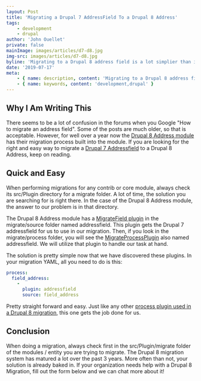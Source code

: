 ```yaml
---
layout: Post
title: 'Migrating a Drupal 7 AddressField To a Drupal 8 Address'
tags:
    - development
    - drupal
author: 'John Ouellet'
private: false
mainImage: images/articles/d7-d8.jpg
img-src: images/articles/d7-d8.jpg
byline: 'Migrating to a Drupal 8 address field is a lot simplier than it seems.'
date: '2019-07-17'
meta:
    - { name: description, content: 'Migrating to a Drupal 8 address field is a lot simplier than it seems.' }
    - { name: keywords, content: 'development,drupal' }
---
```


Why I Am Writing This
--------

There seems to be a lot of confusion in the forums when you Google "How to migrate an address field".  Some of the posts are much older, so that is acceptable.  However, for well over a year now the [Drupal 8 Address module](https://www.drupal.org/project/address) has their migration process built into the module.  If you are looking for the right and easy way to migrate a [Drupal 7 Addressfield](https://www.drupal.org/project/addressfield) to a Drupal 8 Address, keep on reading.


Quick and Easy
--------------------

When performing migrations for any contrib or core module, always check its src/Plugin directory for a migrate folder.  A lot of time, the solution you are searching for is right there.  In the case of the Drupal 8 Address module, the answer to our problem is in that directory.  

The Drupal 8 Address module has a [MigrateField plugin](https://api.drupal.org/api/drupal/core%21modules%21migrate_drupal%21src%21Annotation%21MigrateField.php/class/MigrateField/8.5.x) in the migrate/source folder named addressfield.  This plugin gets the Drupal 7 addressfield for us to use in our migration.  Then, if you look in the migrate/process folder, you will see the [MigrateProcessPlugin](https://www.drupal.org/docs/8/api/migrate-api/migrate-process-plugins) also named addressfield.  We will utilize that plugin to handle our task at hand. 

The solution is pretty simple now that we have discovered these plugins.  In your migration YAML, all you need to do is this:

```yaml
process:
  field_address:
    -
      plugin: addressfield
      source: field_address
``` 

Pretty straight forward and easy.  Just like any other [process plugin used in a Drupal 8 migration](https://www.drupal.org/docs/8/api/migrate-api/migrate-process-plugins/list-of-core-migrate-process-plugins), this one gets the job done for us.


Conclusion
---------

When doing a migration, always check first in the src/Plugin/migrate folder of the modules / entity you are trying to migrate.  The Drupal 8 migration system has matured a lot over the past 3 years.  More often than not, your solution is already baked in.  If your organization needs help with a Drupal 8 Migration, fill out the form below and we can chat more about it!
